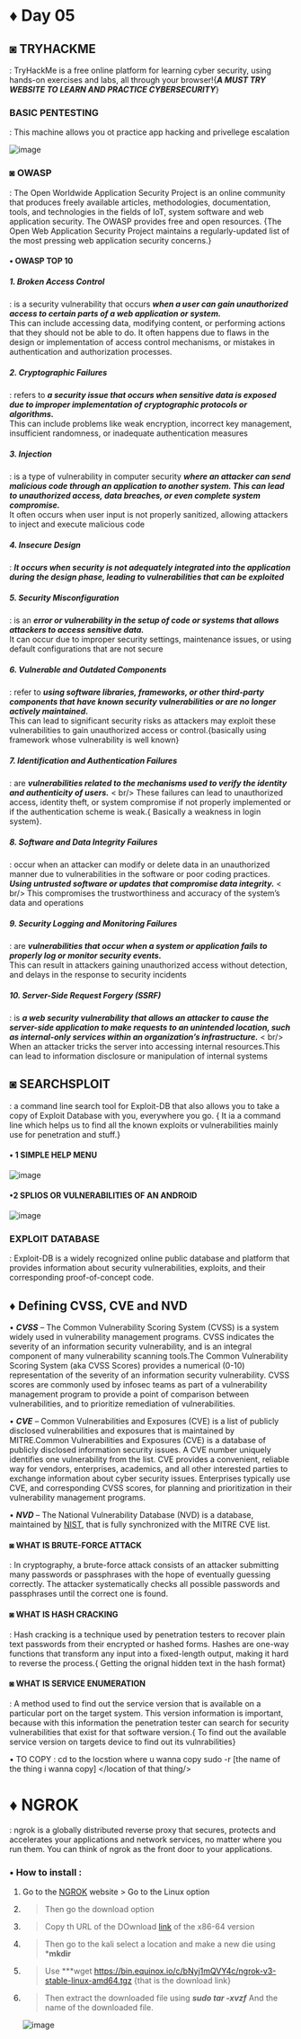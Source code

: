 # ♦ Day 05

## ◙ TRYHACKME 
  : TryHackMe is a free online platform for learning cyber security, using hands-on exercises and labs, all through your browser!{***A MUST TRY WEBSITE TO LEARN AND PRACTICE CYBERSECURITY***}

### BASIC PENTESTING
  : This machine allows you ot practice app hacking and privellege escalation
  
![image](https://github.com/Izumi0XD/CYBER_SECURITY_NOTES/assets/141332753/19b9fcb4-51c6-4801-a10e-43e1f302f63b)


### ◙ OWASP
   : The Open Worldwide Application Security Project is an online community that produces freely available articles, methodologies, documentation, tools, and technologies in the fields of IoT, system software and web application security. The OWASP provides free and open resources. {The Open Web Application Security Project maintains a regularly-updated list of the most pressing web application security concerns.}

#### • OWASP TOP 10

##### 1. Broken Access Control
  : is a security vulnerability that occurs ***when a user can gain unauthorized access to certain parts of a web application or system.*** <br />This can include accessing data, modifying content, or performing actions that they should not be able to do. It often happens due to flaws in the design or implementation of access control mechanisms, or mistakes in authentication and authorization processes.
  
##### 2. Cryptographic Failures
  :  refers to ***a security issue that occurs when sensitive data is exposed due to improper implementation of cryptographic protocols or algorithms.*** <br />This can include problems like weak encryption, incorrect key management, insufficient randomness, or inadequate authentication measures
  
##### 3. Injection
  : is a type of vulnerability in computer security ***where an attacker can send malicious code through an application to another system. This can lead to unauthorized access, data breaches, or even complete system compromise.*** <br />It often occurs when user input is not properly sanitized, allowing attackers to inject and execute malicious code

##### 4. Insecure Design
  : ***It occurs when security is not adequately integrated into the application during the design phase, leading to vulnerabilities that can be exploited***

##### 5. Security Misconfiguration
  : is an ***error or vulnerability in the setup of code or systems that allows attackers to access sensitive data.*** <br />It can occur due to improper security settings, maintenance issues, or using default configurations that are not secure

##### 6. Vulnerable and Outdated Components
  : refer to ***using software libraries, frameworks, or other third-party components that have known security vulnerabilities or are no longer actively maintained.*** <br />This can lead to significant security risks as attackers may exploit these vulnerabilities to gain unauthorized access or control.{basically using framework whose vulnerability is well known}
  
##### 7. Identification and Authentication Failures
  :  are ***vulnerabilities related to the mechanisms used to verify the identity and authenticity of users.*** < br/> These failures can lead to unauthorized access, identity theft, or system compromise if not properly implemented or if the authentication scheme is weak.{ Basically a weakness in login system}.

##### 8. Software and Data Integrity Failures
  : occur when an attacker can modify or delete data in an unauthorized manner due to vulnerabilities in the software or poor coding practices. ***Using untrusted software or updates that compromise data integrity.*** < br/> This compromises the trustworthiness and accuracy of the system’s data and operations
##### 9. Security Logging and Monitoring Failures
  : are ***vulnerabilities that occur when a system or application fails to properly log or monitor security events.*** <br /> This can result in attackers gaining unauthorized access without detection, and delays in the response to security incidents
##### 10. Server-Side Request Forgery (SSRF)
  : is ***a web security vulnerability that allows an attacker to cause the server-side application to make requests to an unintended location, such as internal-only services within an organization’s infrastructure.*** < br/> When an attacker tricks the server into accessing internal resources.This can lead to information disclosure or manipulation of internal systems

## ◙ SEARCHSPLOIT 
  : a command line search tool for Exploit-DB that also allows you to take a copy of Exploit Database with you, everywhere you go. { It ia a command line which helps us to find all the known exploits or vulnerabilities mainly use for penetration and stuff.}

  #### • 1 SIMPLE HELP MENU
  ![image](https://github.com/Izumi0XD/CYBER_SECURITY_NOTES/assets/141332753/4bd52e90-d7d1-4eb2-b321-8f697a9603c2)

  #### •2 SPLIOS OR VULNERABILITIES OF AN ANDROID
  ![image](https://github.com/Izumi0XD/CYBER_SECURITY_NOTES/assets/141332753/f53634ef-5c3f-41e3-a0d3-b70aea7208c5)


### EXPLOIT DATABASE 
  : Exploit-DB is a widely recognized online public database and platform that provides information about security vulnerabilities, exploits, and their corresponding proof-of-concept code.

## ♦ Defining CVSS, CVE and NVD

• ***CVSS*** – The Common Vulnerability Scoring System (CVSS) is a system widely used in vulnerability management programs. CVSS indicates the severity of an information security vulnerability, and is an integral component of many vulnerability scanning tools.The Common Vulnerability Scoring System (aka CVSS Scores) provides a numerical (0-10) representation of the severity of an information security vulnerability. CVSS scores are commonly used by infosec teams as part of a vulnerability management program to provide a point of comparison between vulnerabilities, and to prioritize remediation of vulnerabilities.

• ***CVE*** – Common Vulnerabilities and Exposures (CVE) is a list of publicly disclosed vulnerabilities and exposures that is maintained by MITRE.Common Vulnerabilities and Exposures (CVE) is a database of publicly disclosed information security issues. A CVE number uniquely identifies one vulnerability from the list. CVE provides a convenient, reliable way for vendors, enterprises, academics, and all other interested parties to exchange information about cyber security issues. Enterprises typically use CVE, and corresponding CVSS scores, for planning and prioritization in their vulnerability management programs. 

• ***NVD*** – The National Vulnerability Database (NVD) is a database, maintained by [NIST](https://nvd.nist.gov/vuln), that is fully synchronized with the MITRE CVE list.

#### ◙ WHAT IS BRUTE-FORCE ATTACK 
  : In cryptography, a brute-force attack consists of an attacker submitting many passwords or passphrases with the hope of eventually guessing correctly. The attacker systematically checks all possible passwords and passphrases until the correct one is found.

#### ◙ WHAT IS HASH CRACKING 
  : Hash cracking is a technique used by penetration testers to recover plain text passwords from their encrypted or hashed forms. Hashes are one-way functions that transform any input into a fixed-length output, making it hard to reverse the process.{ Getting the orignal hidden text in the hash format} 

#### ◙ WHAT IS SERVICE ENUMERATION
  :  A method used to find out the service version that is available on a particular port on the target system. This version information is important, because with this information the penetration tester can search for security vulnerabilities that exist for that software version.{ To find out the available service version on targets device to find out its vulnrabilities}

 • TO COPY
   : cd to the locstion where u wanna copy
    sudo -r [the name of the thing i wanna copy] </location of that thing/> 

# ♦ NGROK 
  : ngrok is a globally distributed reverse proxy that secures, protects and accelerates your applications and network services, no matter where you run them. You can think of ngrok as the front door to your applications.

  ### • How to install :
 1. Go to the [NGROK](https://dashboard.ngrok.com/get-started/setup/windows) website > Go to the Linux option
 2. > Then go the download option
 3. > Copy th URL of the DOwnload [link](https://bin.equinox.io/c/bNyj1mQVY4c/ngrok-v3-stable-linux-amd64.tgz) of the x86-64 version
 4. > Then go to the kali select a location and make a new die using ***mkdir**
 5. > Use ***wget https://bin.equinox.io/c/bNyj1mQVY4c/ngrok-v3-stable-linux-amd64.tgz {that is the download link}
 6. > Then extract the downloaded file using ***sudo tar -xvzf*** And  the name of the downloaded file.
    >
    ![image](https://github.com/Izumi0XD/CYBER_SECURITY_NOTES/assets/141332753/7c5853d0-a866-42d5-9b6e-2da0e91bc0d6)
